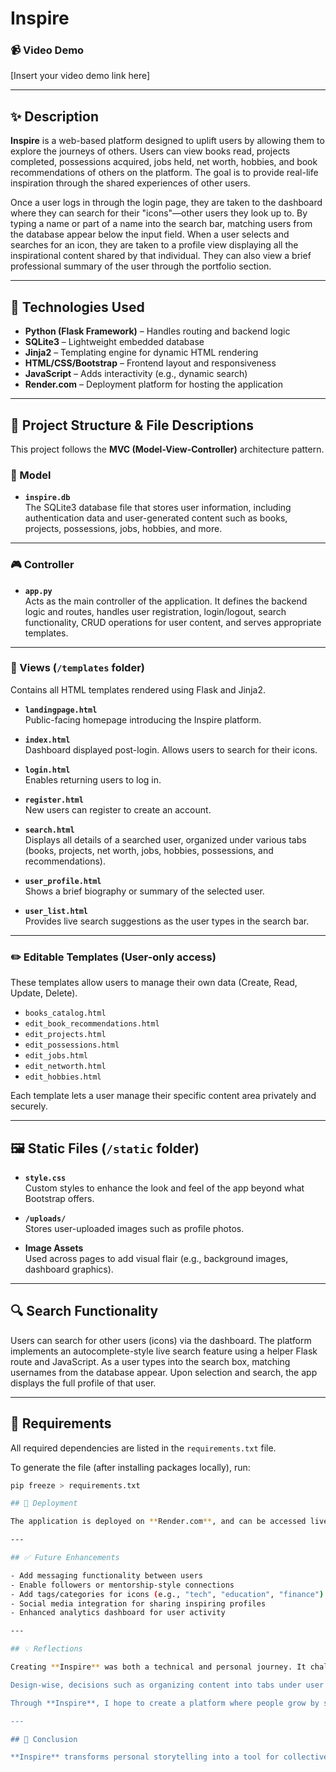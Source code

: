 # Inspire

### 📹 Video Demo  
[Insert your video demo link here]

---

## ✨ Description

**Inspire** is a web-based platform designed to uplift users by allowing them to explore the journeys of others. Users can view books read, projects completed, possessions acquired, jobs held, net worth, hobbies, and book recommendations of others on the platform. The goal is to provide real-life inspiration through the shared experiences of other users.

Once a user logs in through the login page, they are taken to the dashboard where they can search for their "icons"—other users they look up to. By typing a name or part of a name into the search bar, matching users from the database appear below the input field. When a user selects and searches for an icon, they are taken to a profile view displaying all the inspirational content shared by that individual. They can also view a brief professional summary of the user through the portfolio section.

---

## 🔧 Technologies Used

- **Python (Flask Framework)** – Handles routing and backend logic
- **SQLite3** – Lightweight embedded database
- **Jinja2** – Templating engine for dynamic HTML rendering
- **HTML/CSS/Bootstrap** – Frontend layout and responsiveness
- **JavaScript** – Adds interactivity (e.g., dynamic search)
- **Render.com** – Deployment platform for hosting the application

---

## 📁 Project Structure & File Descriptions

This project follows the **MVC (Model-View-Controller)** architecture pattern.

### 🧠 Model

- **`inspire.db`**  
  The SQLite3 database file that stores user information, including authentication data and user-generated content such as books, projects, possessions, jobs, hobbies, and more.

---

### 🎮 Controller

- **`app.py`**  
  Acts as the main controller of the application. It defines the backend logic and routes, handles user registration, login/logout, search functionality, CRUD operations for user content, and serves appropriate templates.

---

### 🎨 Views (`/templates` folder)

Contains all HTML templates rendered using Flask and Jinja2.

- **`landingpage.html`**  
  Public-facing homepage introducing the Inspire platform.

- **`index.html`**  
  Dashboard displayed post-login. Allows users to search for their icons.

- **`login.html`**  
  Enables returning users to log in.

- **`register.html`**  
  New users can register to create an account.

- **`search.html`**  
  Displays all details of a searched user, organized under various tabs (books, projects, net worth, jobs, hobbies, possessions, and recommendations).

- **`user_profile.html`**  
  Shows a brief biography or summary of the selected user.

- **`user_list.html`**  
  Provides live search suggestions as the user types in the search bar.

---

### ✏️ Editable Templates (User-only access)

These templates allow users to manage their own data (Create, Read, Update, Delete).

- `books_catalog.html`  
- `edit_book_recommendations.html`  
- `edit_projects.html`  
- `edit_possessions.html`  
- `edit_jobs.html`  
- `edit_networth.html`  
- `edit_hobbies.html`  

Each template lets a user manage their specific content area privately and securely.

---

## 🖼️ Static Files (`/static` folder)

- **`style.css`**  
  Custom styles to enhance the look and feel of the app beyond what Bootstrap offers.

- **`/uploads/`**  
  Stores user-uploaded images such as profile photos.

- **Image Assets**  
  Used across pages to add visual flair (e.g., background images, dashboard graphics).

---

## 🔍 Search Functionality

Users can search for other users (icons) via the dashboard. The platform implements an autocomplete-style live search feature using a helper Flask route and JavaScript. As a user types into the search box, matching usernames from the database appear. Upon selection and search, the app displays the full profile of that user.

---

## 🧪 Requirements

All required dependencies are listed in the `requirements.txt` file.

To generate the file (after installing packages locally), run:
```bash
pip freeze > requirements.txt

## 🚀 Deployment

The application is deployed on **Render.com**, and can be accessed live here:[🌐 Live Demo of Inspire](https://inspire-app-cznh.onrender.com/) allowing users to interact with Inspire from anywhere with an internet connection. The deployment includes the Flask backend, templates, and static content. Render ensures automatic redeployment upon each GitHub push.

---

## ✅ Future Enhancements

- Add messaging functionality between users  
- Enable followers or mentorship-style connections  
- Add tags/categories for icons (e.g., "tech", "education", "finance")  
- Social media integration for sharing inspiring profiles  
- Enhanced analytics dashboard for user activity  

---

## 💡 Reflections

Creating **Inspire** was both a technical and personal journey. It challenged me to blend full-stack development skills into a meaningful product—something that doesn't just function, but **matters**. One of the most important lessons was balancing usability with privacy and ensuring that each user controls their narrative on the platform.

Design-wise, decisions such as organizing content into tabs under user profiles and enforcing CRUD access control were made to prioritize clarity, security, and a smooth user experience. I also made intentional use of the **MVC structure** for maintainability and scalability.

Through **Inspire**, I hope to create a platform where people grow by sharing and learning from each other—where ordinary stories spark extraordinary ideas.

---

## 📝 Conclusion

**Inspire** transforms personal storytelling into a tool for collective empowerment. Whether you’re seeking motivation, admiring a peer’s journey, or reflecting on your own path, Inspire provides the digital space to do it meaningfully.
